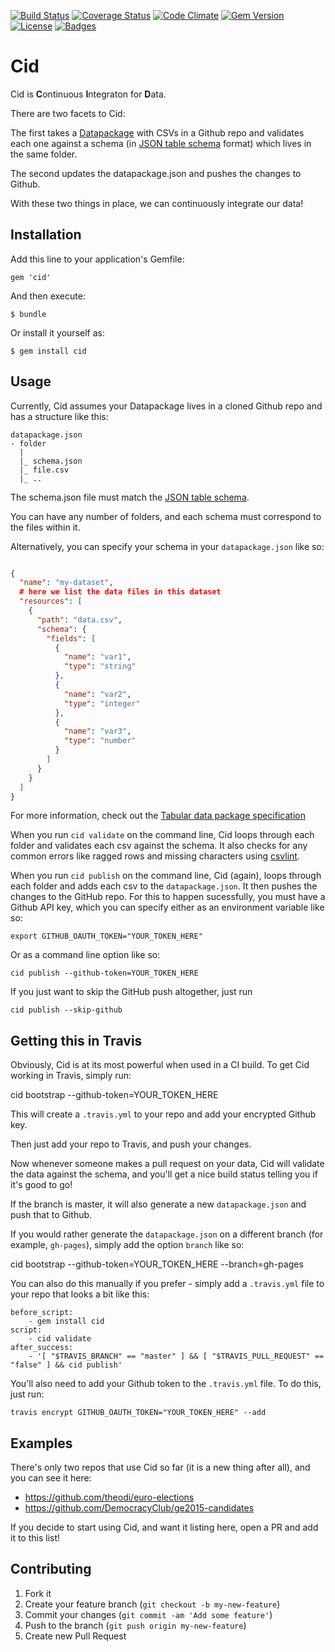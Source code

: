[![Build Status](https://travis-ci.org/theodi/cid.svg)](https://travis-ci.org/theodi/cid)
[![Coverage Status](http://img.shields.io/coveralls/theodi/cid.svg)](https://coveralls.io/r/theodi/cid)
[![Code Climate](http://img.shields.io/codeclimate/github/theodi/cid.svg)](https://codeclimate.com/github/theodi/cid)
[![Gem Version](http://img.shields.io/gem/v/cid.svg)](https://rubygems.org/gems/cid)
[![License](http://img.shields.io/:license-mit-blue.svg)](http://theodi.mit-license.org)
[![Badges](http://img.shields.io/:badges-6/6-ff6799.svg)](https://github.com/badges/badgerbadgerbadger)

# Cid

Cid is **C**ontinuous **I**ntegraton for **D**ata.

There are two facets to Cid:

The first takes a [Datapackage](http://dataprotocols.org/data-packages/) with CSVs
in a Github repo and validates each one against a schema (in [JSON table schema](http://dataprotocols.org/json-table-schema/) format) which lives in the same folder.

The second updates the datapackage.json and pushes the changes to Github.

With these two things in place, we can continuously integrate our data!

## Installation

Add this line to your application's Gemfile:

    gem 'cid'

And then execute:

    $ bundle

Or install it yourself as:

    $ gem install cid

## Usage

Currently, Cid assumes your Datapackage lives in a cloned Github repo and has a structure like this:

```
datapackage.json
- folder
  |
  |_ schema.json
  |_ file.csv
  |_ ..
```

The schema.json file must match the [JSON table schema](http://dataprotocols.org/json-table-schema/).

You can have any number of folders, and each schema must correspond to the files within it.

Alternatively, you can specify your schema in your `datapackage.json` like so:

```JSON

{
  "name": "my-dataset",
  # here we list the data files in this dataset
  "resources": [
    {
      "path": "data.csv",
      "schema": {
        "fields": [
          {
            "name": "var1",
            "type": "string"
          },
          {
            "name": "var2",
            "type": "integer"
          },
          {
            "name": "var3",
            "type": "number"
          }
        ]
      }
    }
  ]
}

```

For more information, check out the [Tabular data package specification](http://dataprotocols.org/tabular-data-package/)

When you run `cid validate` on the command line, Cid loops through each folder and validates each csv against the schema. It also checks for any common errors like ragged rows and missing characters using [csvlint](https://github.com/theodi/csvlint.rb).

When you run `cid publish` on the command line, Cid (again), loops through each folder and adds each csv to the `datapackage.json`. It then pushes the changes to the GitHub repo. For this to happen sucessfully, you must have a Github API key, which you can specify either as an environment variable like so:

	export GITHUB_OAUTH_TOKEN="YOUR_TOKEN_HERE"

Or as a command line option like so:

	cid publish --github-token=YOUR_TOKEN_HERE

If you just want to skip the GitHub push altogether, just run

	cid publish --skip-github

## Getting this in Travis

Obviously, Cid is at its most powerful when used in a CI build. To get Cid working in Travis, simply run:

  cid bootstrap --github-token=YOUR_TOKEN_HERE

This will create a `.travis.yml` to your repo and add your encrypted Github key.

Then just add your repo to Travis, and push your changes.

Now whenever someone makes a pull request on your data, Cid will validate the
data against the schema, and you'll get a nice build status telling you if it's good to go!

If the branch is master, it will also generate a new `datapackage.json` and push that to Github.

If you would rather generate the `datapackage.json` on a different branch (for example, `gh-pages`),
simply add the option `branch` like so:

  cid bootstrap --github-token=YOUR_TOKEN_HERE --branch=gh-pages

You can also do this manually if you prefer - simply add a `.travis.yml` file to your repo
that looks a bit like this:

	before_script:
		- gem install cid
	script:
		- cid validate
	after_success:
		- '[ "$TRAVIS_BRANCH" == "master" ] && [ "$TRAVIS_PULL_REQUEST" == "false" ] && cid publish'

You'll also need to add your Github token to the `.travis.yml` file. To do this, just run:

	travis encrypt GITHUB_OAUTH_TOKEN="YOUR_TOKEN_HERE" --add

## Examples

There's only two repos that use Cid so far (it is a new thing after all), and you can see it here:

* https://github.com/theodi/euro-elections
* https://github.com/DemocracyClub/ge2015-candidates

If you decide to start using Cid, and want it listing here, open a PR and add it to this list!

## Contributing

1. Fork it
2. Create your feature branch (`git checkout -b my-new-feature`)
3. Commit your changes (`git commit -am 'Add some feature'`)
4. Push to the branch (`git push origin my-new-feature`)
5. Create new Pull Request
